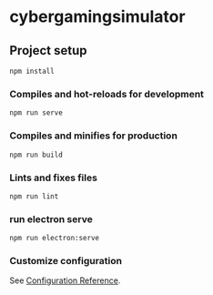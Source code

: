 # cybergamingsimulator

## Project setup
```
npm install
```

### Compiles and hot-reloads for development
```
npm run serve
```

### Compiles and minifies for production
```
npm run build
```

### Lints and fixes files
```
npm run lint
```
### run electron serve
```
npm run electron:serve
```

### Customize configuration
See [Configuration Reference](https://cli.vuejs.org/config/).


